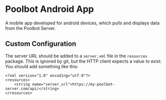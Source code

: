 # Poolbot Android App

A mobile app developed for android devices, which pulls and displays data from the Poolbot Server.

## Custom Configuration

The server URL should be added to a `server.xml` file in the `resources` package. This is ignored by git, but the 
HTTP client expects a value to exist. You should add something like this:

```
<?xml version="1.0" encoding="utf-8"?>
<resources>
    <string name="server_url">https://my-poolbot-server.com/api/</string>
</resources>
```
